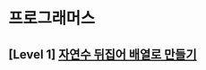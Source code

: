 # 프로그래머스 
## [Level 1] [자연수 뒤집어 배열로 만들기][link]

[link]: https://programmers.co.kr/learn/courses/30/lessons/12932
